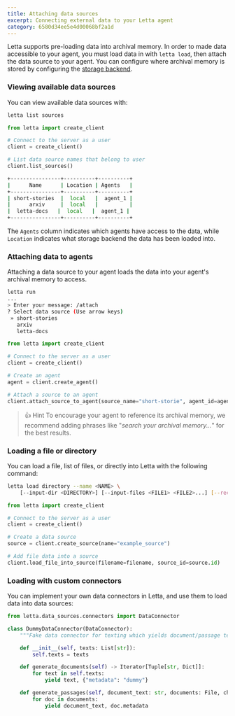 ```yaml
---
title: Attaching data sources
excerpt: Connecting external data to your Letta agent
category: 6580d34ee5e4d00068bf2a1d
---
```


Letta supports pre-loading data into archival memory. In order to made data accessible to your agent, you must load data in with `letta load`, then attach the data source to your agent. You can configure where archival memory is stored by configuring the [storage backend](storage).

### Viewing available data sources

You can view available data sources with:

```sh CLI
letta list sources
```
```python Python
from letta import create_client

# Connect to the server as a user
client = create_client()

# List data source names that belong to user
client.list_sources()
```

```sh
+----------------+----------+----------+
|      Name      | Location | Agents   |
+----------------+----------+----------+
| short-stories  |  local   |  agent_1 |
|      arxiv     |  local   |          |
|  letta-docs   |  local   |  agent_1 |
+----------------+----------+----------+
```

The `Agents` column indicates which agents have access to the data, while `Location` indicates what storage backend the data has been loaded into.

### Attaching data to agents

Attaching a data source to your agent loads the data into your agent's archival memory to access. 


```sh CLI
letta run 
...
> Enter your message: /attach
? Select data source (Use arrow keys)
 » short-stories
   arxiv
   letta-docs
```
```python Python
from letta import create_client

# Connect to the server as a user
client = create_client()

# Create an agent 
agent = client.create_agent()

# Attach a source to an agent 
client.attach_source_to_agent(source_name="short-storie", agent_id=agent.id)
```

> 👍 Hint
> To encourage your agent to reference its archival memory, we recommend adding phrases like "_search your archival memory..._" for the best results.

### Loading a file or directory

You can load a file, list of files, or directly into Letta with the following command:

```sh
letta load directory --name <NAME> \
    [--input-dir <DIRECTORY>] [--input-files <FILE1> <FILE2>...] [--recursive]
```
```python Python
from letta import create_client

# Connect to the server as a user
client = create_client()

# Create a data source 
source = client.create_source(name="example_source")

# Add file data into a source 
client.load_file_into_source(filename=filename, source_id=source.id)
```

### Loading with custom connectors 
You can implement your own data connectors in Letta, and use them to load data into data sources: 

```python Python
from letta.data_sources.connectors import DataConnector

class DummyDataConnector(DataConnector):
    """Fake data connector for texting which yields document/passage texts from a provided list"""

    def __init__(self, texts: List[str]):
        self.texts = texts

    def generate_documents(self) -> Iterator[Tuple[str, Dict]]:
        for text in self.texts:
            yield text, {"metadata": "dummy"}

    def generate_passages(self, document_text: str, documents: File, chunk_size: int = 1024) -> Iterator[Tuple[str | Dict]]:
        for doc in documents:
            yield document_text, doc.metadata
```
